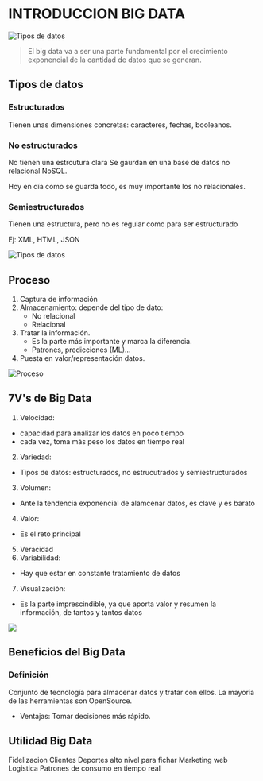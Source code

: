 # INTRODUCCION BIG DATA
![Tipos de datos](https://www.masterbigdataucm.com/wp-content/uploads/2018/02/que-es-big-data.jpg)

> El big data va a ser una parte fundamental por el crecimiento exponencial de la cantidad de datos que se generan.

## Tipos de datos
### Estructurados
Tienen unas dimensiones concretas: caracteres, fechas, booleanos.

### No estructurados
No tienen una estrcutura clara
Se gaurdan en una base de datos no relacional NoSQL.

Hoy en día como se guarda todo, es muy importante los no relacionales.

### Semiestructurados
Tienen una estructura, pero no es regular como para ser estructurado

Ej: XML, HTML, JSON

 ![Tipos de datos](https://www.salesforce.com/content/dam/blogs/mx/2020/data-lakesxdata-warehouses-mx.jpg)

## Proceso

1. Captura de información
2. Almacenamiento: depende del tipo de dato:
    - No relacional
    - Relacional
3. Tratar la información. 
    - Es la parte más importante y marca la diferencia.
    - Patrones, predicciones (ML)...
4. Puesta en valor/representación datos.

![Proceso](https://www.timextender.com/hubfs/Layered%20Data%20Architecture%20diagram.png)

## 7V's de Big Data

1. Velocidad: 
- capacidad para analizar los datos en poco tiempo
- cada vez, toma más peso los datos en tiempo real
2. Variedad:
- Tipos de datos: estructurados, no estrucutrados y semiestructurados
3. Volumen:
- Ante la tendencia exponencial de alamcenar datos, es clave y es barato
4. Valor:
- Es el reto principal
5. Veracidad
6. Variabilidad:
- Hay que estar en constante tratamiento de datos
7. Visualización: 
- Es la parte imprescindible, ya que aporta valor y resumen la información, de tantos y tantos datos

![](https://onetomarket.es/wp-content/uploads/2022/02/cuales-son-las-7-v-del-big-data.jpg)

## Beneficios del Big Data
### Definición
Conjunto de tecnología para almacenar datos y tratar con ellos.
La mayoría de las herramientas son OpenSource.
- Ventajas:
Tomar decisiones más rápido.

## Utilidad Big Data
Fidelizacion Clientes
Deportes alto nivel para fichar
Marketing web
Logistica
Patrones de consumo en tiempo real
